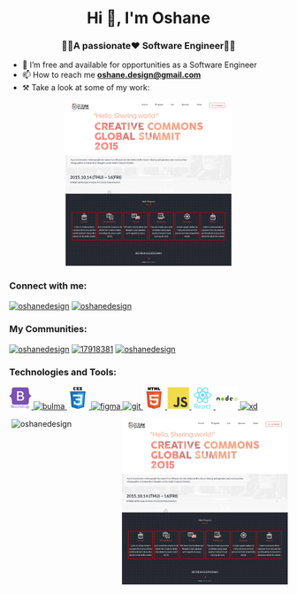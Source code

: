 <h1 align="center">Hi 👋, I'm Oshane </h1>
<h3 align="center">🐱‍👤A passionate♥ Software Engineer👨‍💻</h3>

- 🔭 I’m free and available for opportunities as a Software Engineer
- 📫 How to reach me **oshane.design@gmail.com**
- ⚒ Take a look at some of my work:
<p align="center">
  <img src="/ezgif-4-147db38bdf.gif" width="300" alt="animated" />
</p>

<h3 align="left">Connect with me:</h3>
<p align="left">
<a href="https://www.linkedin.com/in/oshane-design-ab2631237/" target="blank"><img align="center" src="https://raw.githubusercontent.com/rahuldkjain/github-profile-readme-generator/master/src/images/icons/Social/linked-in-alt.svg" alt="oshanedesign" height="30" width="40" /></a>
<a href="https://twitter.com/oshanedesign" target="blank"><img align="center" src="https://raw.githubusercontent.com/rahuldkjain/github-profile-readme-generator/master/src/images/icons/Social/twitter.svg" alt="oshanedesign" height="30" width="40" /></a>
</p>


<h3 align="left">My Communities:</h3>
<p align="left">
<a href="https://www.hackerrank.com/oshanedesign" target="blank"><img align="center" src="https://raw.githubusercontent.com/rahuldkjain/github-profile-readme-generator/master/src/images/icons/Social/hackerrank.svg" alt="oshanedesign" height="30" width="40" /></a>
 <a href="https://stackoverflow.com/users/17918381" target="blank"><img align="center" src="https://raw.githubusercontent.com/rahuldkjain/github-profile-readme-generator/master/src/images/icons/Social/stack-overflow.svg" alt="17918381" height="30" width="40" /></a>
 <a href="https://www.reddit.com/user/oshanedesign" target="blank"><img align="center" src="https://www.iconpacks.net/icons/2/free-reddit-logo-icon-2436-thumb.png" alt="oshanedesign" height="30" width="40" /></a>
 <div align="right><img src="/ezgif-4-147db38bdf.gif" width="250" height="250"/></div>


</p>

<h3 align="left">Technologies and Tools:</h3>
<p align="left"> <a href="https://getbootstrap.com" target="_blank" rel="noreferrer"> <img src="https://raw.githubusercontent.com/devicons/devicon/master/icons/bootstrap/bootstrap-plain-wordmark.svg" alt="bootstrap" width="40" height="40"/> </a> <a href="https://bulma.io/" target="_blank" rel="noreferrer"> <img src="https://raw.githubusercontent.com/gilbarbara/logos/804dc257b59e144eaca5bc6ffd16949752c6f789/logos/bulma.svg" alt="bulma" width="40" height="40"/> </a> <a href="https://www.w3schools.com/css/" target="_blank" rel="noreferrer"> <img src="https://raw.githubusercontent.com/devicons/devicon/master/icons/css3/css3-original-wordmark.svg" alt="css3" width="40" height="40"/> </a> <a href="https://www.figma.com/" target="_blank" rel="noreferrer"> <img src="https://www.vectorlogo.zone/logos/figma/figma-icon.svg" alt="figma" width="40" height="40"/> </a> <a href="https://git-scm.com/" target="_blank" rel="noreferrer"> <img src="https://www.vectorlogo.zone/logos/git-scm/git-scm-icon.svg" alt="git" width="40" height="40"/> </a> <a href="https://www.w3.org/html/" target="_blank" rel="noreferrer"> <img src="https://raw.githubusercontent.com/devicons/devicon/master/icons/html5/html5-original-wordmark.svg" alt="html5" width="40" height="40"/> </a> <a href="https://developer.mozilla.org/en-US/docs/Web/JavaScript" target="_blank" rel="noreferrer"> <img src="https://raw.githubusercontent.com/devicons/devicon/master/icons/javascript/javascript-original.svg" alt="javascript" width="40" height="40"/> </a> <a href="https://reactjs.org/" target="_blank" rel="noreferrer"> <img src="https://raw.githubusercontent.com/devicons/devicon/master/icons/react/react-original-wordmark.svg" alt="react" width="40" height="40"/> </a> <a href="https://nodejs.org" target="_blank" rel="noreferrer"> <img src="https://raw.githubusercontent.com/devicons/devicon/master/icons/nodejs/nodejs-original-wordmark.svg" alt="nodejs" width="40" height="40"/> </a> <a href="https://www.adobe.com/products/xd.html" target="_blank" rel="noreferrer"> <img src="https://cdn.worldvectorlogo.com/logos/adobe-xd.svg" alt="xd" width="40" height="40"/> </a> </p>



<p>&nbsp;<img align="center" src="https://github-readme-stats.vercel.app/api?username=oshanedesign&show_icons=true&locale=en" alt="oshanedesign" />
  <img align="right" src="/ezgif-4-147db38bdf.gif" width="300" alt="animated" />
</p>
